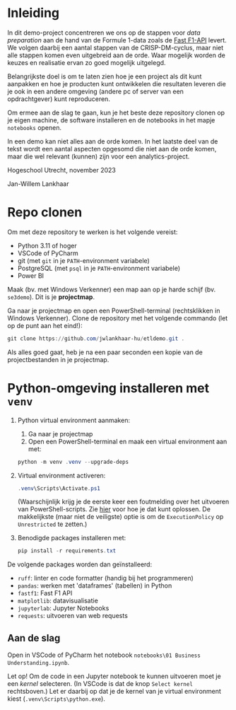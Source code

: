 # Inleiding

In dit demo-project concentreren we ons op de stappen voor *data preparation* aan de hand van de Formule 1-data zoals de [Fast F1-API](https://docs.fastf1.dev/) levert. We volgen daarbij een aantal stappen van de CRISP-DM-cyclus, maar niet alle stappen komen even uitgebreid aan de orde. Waar mogelijk worden de keuzes en realisatie ervan zo goed mogelijk uitgelegd.

Belangrijkste doel is om te laten zien hoe je een project als dit kunt aanpakken en hoe je producten kunt ontwikkelen die resultaten leveren die je ook in een andere omgeving (andere pc of server van een opdrachtgever) kunt reproduceren.

Om ermee aan de slag te gaan, kun je het beste deze repository clonen op je eigen machine, de software installeren en de notebooks in het mapje `notebooks` openen. 

In een demo kan niet alles aan de orde komen. In het laatste deel van de tekst wordt een aantal aspecten opgesomd die niet aan de orde komen, maar die wel relevant (kunnen) zijn voor een analytics-project.

Hogeschool Utrecht, november 2023

Jan-Willem Lankhaar

# Repo clonen

Om met deze repository te werken is het volgende vereist:

- Python 3.11 of hoger
- VSCode of PyCharm
- git (met `git` in je `PATH`-environment variabele)
- PostgreSQL (met `psql` in je `PATH`-environment variabele)
- Power BI

Maak (bv. met Windows Verkenner) een map aan op je harde schijf (bv. `se3demo`). Dit is je **projectmap**.

Ga naar je projectmap en open een PowerShell-terminal (rechtsklikken in Windows Verkenner). Clone de repository met het volgende commando (let op de punt aan het eind!):

```powershell
git clone https://github.com/jwlankhaar-hu/etldemo.git .
```


Als alles goed gaat, heb je na een paar seconden een kopie van de projectbestanden in je projectmap.

# Python-omgeving installeren met `venv`

1. Python virtual environment aanmaken:
   1. Ga naar je projectmap
   2. Open een PowerShell-terminal en maak een virtual environment aan met:
   ```powershell
   python -m venv .venv --upgrade-deps
   ```
2. Virtual environment activeren:
   ```powershell
   .venv\Scripts\Activate.ps1
   ```
   (Waarschijnlijk krijg je de eerste keer een foutmelding over het uitvoeren van PowerShell-scripts. Zie [hier](https://pureinfotech.com/change-execution-policy-run-scripts-powershell/) voor hoe je dat kunt oplossen. De makkelijkste (maar niet de veiligste) optie is om de `ExecutionPolicy` op `Unrestricted` te zetten.)
3. Benodigde packages installeren met:
   
   ```powershell
   pip install -r requirements.txt
   ```

De volgende packages worden dan geïnstalleerd:
- `ruff`: linter en code formatter (handig bij het programmeren)
- `pandas`: werken met 'dataframes' (tabellen) in Python
- `fastf1`: Fast F1 API
- `matplotlib`: datavisualisatie
- `jupyterlab`: Jupyter Notebooks
- `requests`: uitvoeren van web requests


## Aan de slag

Open in VSCode of PyCharm het notebook `notebooks\01 Business Understanding.ipynb`.

Let op! Om de code in een Jupyter notebook te kunnen uitvoeren moet je een *kernel* selecteren. (In VSCode is dat de knop `Select kernel` rechtsboven.) Let er daarbij op dat je de kernel van je virtual environment kiest (`.venv\Scripts\python.exe`).


